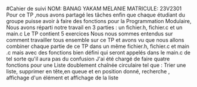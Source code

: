 #Cahier de suivi 
NOM: BANAG YAKAM MELANIE
MATRICULE: 23V2301
Pour ce TP ,nous avons partagé les tâches enfin que chaque étudiant du groupe puisse avoir à faire des fonctions pour la Programmation Modulaire,
Nous avons réparti notre travail en 3 parties : un fichier.h, fichier.c et un main.c 
Le TP contient 5 exercices 
Nous nous sommes entendus sur comment travailler tous ensemble sur ce TP et avons vu que nous allons combiner chaque partie de ce TP dans un même fichier.h, fichier.c et main .c mais avec des fonctions bien défini qui seront appelés dans le main.c de tel sorte qu'il aura pas du confusion 
J'ai été chargé de faire quatre fonctions pour une Liste doublement chaînée circulaire tel que : Trier une liste, supprimer en tête,en queue et en position donné, recherche , affichage d'un élément et affichage de la liste
